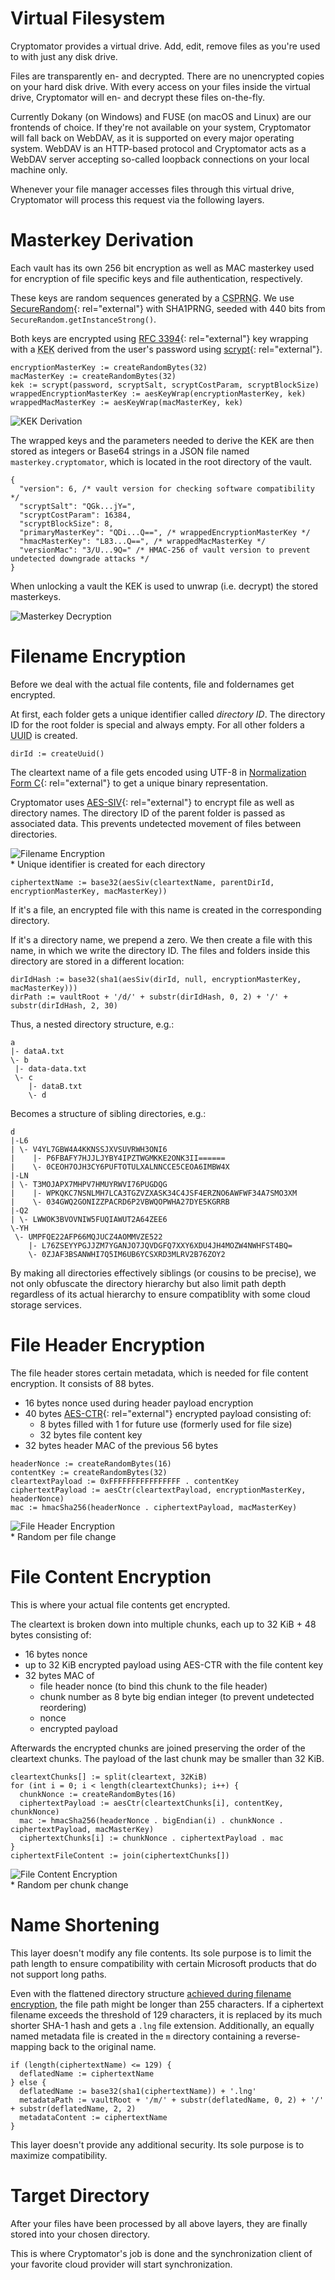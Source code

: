 # Virtual Filesystem

Cryptomator provides a virtual drive. Add, edit, remove files as you're used to with just any disk drive.

Files are transparently en- and decrypted. There are no unencrypted copies on your hard disk drive. With every access on your files inside the virtual drive, Cryptomator will en- and decrypt these files on-the-fly.

Currently Dokany (on Windows) and FUSE (on macOS and Linux) are our frontends of choice. If they're not available on your system, Cryptomator will fall back on WebDAV, as it is supported on every major operating system. WebDAV is an HTTP-based protocol and Cryptomator acts as a WebDAV server accepting so-called loopback connections on your local machine only.

Whenever your file manager accesses files through this virtual drive, Cryptomator will process this request via the following layers.

# Masterkey Derivation

Each vault has its own 256 bit encryption as well as MAC masterkey used for encryption of file specific keys and file authentication, respectively.

These keys are random sequences generated by a <abbr title="Cryptographically secure pseudorandom number generator">CSPRNG</abbr>. We use [SecureRandom](https://docs.oracle.com/javase/8/docs/api/java/security/SecureRandom.html){: rel="external"} with SHA1PRNG, seeded with 440 bits from `SecureRandom.getInstanceStrong()`.

Both keys are encrypted using [RFC 3394](https://tools.ietf.org/html/rfc3394){: rel="external"} key wrapping with a <abbr title="Key-encryption key">KEK</abbr> derived from the user's password using [scrypt](https://en.wikipedia.org/wiki/Scrypt){: rel="external"}.

```
encryptionMasterKey := createRandomBytes(32)
macMasterKey := createRandomBytes(32)
kek := scrypt(password, scryptSalt, scryptCostParam, scryptBlockSize)
wrappedEncryptionMasterKey := aesKeyWrap(encryptionMasterKey, kek)
wrappedMacMasterKey := aesKeyWrap(macMasterKey, kek)
```

<img class="center" src="../../img/security/key-derivation.png" srcset="../../img/security/key-derivation.png 1x, /img/security/key-derivation@2x.png 2x" alt="KEK Derivation" />

The wrapped keys and the parameters needed to derive the KEK are then stored as integers or Base64 strings in a JSON file named `masterkey.cryptomator`, which is located in the root directory of the vault.

```
{
  "version": 6, /* vault version for checking software compatibility */
  "scryptSalt": "QGk...jY=",
  "scryptCostParam": 16384,
  "scryptBlockSize": 8,
  "primaryMasterKey": "QDi...Q==", /* wrappedEncryptionMasterKey */
  "hmacMasterKey": "L83...Q==", /* wrappedMacMasterKey */
  "versionMac": "3/U...9Q=" /* HMAC-256 of vault version to prevent undetected downgrade attacks */
}
```

When unlocking a vault the KEK is used to unwrap (i.e. decrypt) the stored masterkeys.

<img class="center" src="../../img/security/masterkey-decryption.png" srcset="../../img/security/masterkey-decryption.png 1x, /img/security/masterkey-decryption@2x.png 2x" alt="Masterkey Decryption" />

# Filename Encryption

Before we deal with the actual file contents, file and foldernames get encrypted.

At first, each folder gets a unique identifier called _directory ID_. The directory ID for the root folder is special and always empty. For all other folders a <abbr title="Universally unique identifier">UUID</abbr> is created.

```
dirId := createUuid()
```

The cleartext name of a file gets encoded using UTF-8 in [Normalization Form C](https://unicode.org/reports/tr15/#Norm_Forms){: rel="external"} to get a unique binary representation.

Cryptomator uses [AES-SIV](https://tools.ietf.org/html/rfc5297){: rel="external"} to encrypt file as well as directory names. The directory ID of the parent folder is passed as associated data. This prevents undetected movement of files between directories.

<img class="center" src="../../img/security/filename-encryption.png" srcset="../../img/security/filename-encryption.png 1x, /img/security/filename-encryption@2x.png 2x" alt="Filename Encryption" />
<figcaption>* Unique identifier is created for each directory</figcaption>

```
ciphertextName := base32(aesSiv(cleartextName, parentDirId, encryptionMasterKey, macMasterKey))
```

If it's a file, an encrypted file with this name is created in the corresponding directory.

If it's a directory name, we prepend a zero. We then create a file with this name, in which we write the directory ID. The files and folders inside this directory are stored in a different location:

```
dirIdHash := base32(sha1(aesSiv(dirId, null, encryptionMasterKey, macMasterKey)))
dirPath := vaultRoot + '/d/' + substr(dirIdHash, 0, 2) + '/' + substr(dirIdHash, 2, 30)
```

Thus, a nested directory structure, e.g.:

```
a
|- dataA.txt
\- b
 |- data-data.txt
 \- c
    |- dataB.txt
    \- d
```

Becomes a structure of sibling directories, e.g.:

```
d
|-L6
| \- V4YL7GBW4A4KKNSSJXVSUVRWH3ONI6
|    |- P6FBAFY7HJJLJYBY4IPZTWGMKKE2ONK3II======
|    \- 0CEOH7OJH3CY6PUFTOTULXALNNCCE5CEOA6IMBW4X
|-LN
| \- T3MOJAPX7MHPV7HMUYRWVI76PUGDQG
|    |- WPKQKC7NSNLMH7LCA3TGZVZXASK34C4JSF4ERZNO6AWFWF34A7SMO3XM
|    \- 034GWQ2GONIZZPACRD6P2VBWQOPWHA27DYE5KGRRB
|-Q2
| \- LWWOK3BVOVNIW5FUQIAWUT2A64ZEE6
\-YH
 \- UMPFQE22AFP66MQJUCZ4AOMMVZE522
    |- L76ZSEYYPGJJZM7YGANJO7JQVDGFQ7XXY6XDU4JH4MOZW4NWHFST4BQ=
    \- 0ZJAF3BSANWHI7Q5IM6UB6YCSXRD3MLRV2B76ZOY2
```

By making all directories effectively siblings (or cousins to be precise), we not only obfuscate the directory hierarchy but also limit path depth regardless of its actual hierarchy to ensure compatiblity with some cloud storage services.

# File Header Encryption

The file header stores certain metadata, which is needed for file content encryption. It consists of 88 bytes.

- 16 bytes nonce used during header payload encryption
- 40 bytes [AES-CTR](https://en.wikipedia.org/wiki/Block_cipher_mode_of_operation#Counter_.28CTR.29){: rel="external"} encrypted payload consisting of:
  - 8 bytes filled with 1 for future use (formerly used for file size)
  - 32 bytes file content key
- 32 bytes header MAC of the previous 56 bytes

```
headerNonce := createRandomBytes(16)
contentKey := createRandomBytes(32)
cleartextPayload := 0xFFFFFFFFFFFFFFFF . contentKey
ciphertextPayload := aesCtr(cleartextPayload, encryptionMasterKey, headerNonce)
mac := hmacSha256(headerNonce . ciphertextPayload, macMasterKey)
```

<img class="center" src="../../img/security/file-header-encryption.png" srcset="../../img/security/file-header-encryption.png 1x, /img/security/file-header-encryption@2x.png 2x" alt="File Header Encryption" />
<figcaption>* Random per file change</figcaption>

# File Content Encryption

This is where your actual file contents get encrypted.

The cleartext is broken down into multiple chunks, each up to 32 KiB + 48 bytes consisting of:

- 16 bytes nonce
- up to 32 KiB encrypted payload using AES-CTR with the file content key
- 32 bytes MAC of
  - file header nonce (to bind this chunk to the file header)
  - chunk number as 8 byte big endian integer (to prevent undetected reordering)
  - nonce
  - encrypted payload

Afterwards the encrypted chunks are joined preserving the order of the cleartext chunks. The payload of the last chunk may be smaller than 32 KiB.

```
cleartextChunks[] := split(cleartext, 32KiB)
for (int i = 0; i < length(cleartextChunks); i++) {
  chunkNonce := createRandomBytes(16)
  ciphertextPayload := aesCtr(cleartextChunks[i], contentKey, chunkNonce)
  mac := hmacSha256(headerNonce . bigEndian(i) . chunkNonce . ciphertextPayload, macMasterKey)
  ciphertextChunks[i] := chunkNonce . ciphertextPayload . mac
}
ciphertextFileContent := join(ciphertextChunks[])
```

<img class="center" src="../../img/security/file-content-encryption.png" srcset="../../img/security/file-content-encryption.png 1x, /img/security/file-content-encryption@2x.png 2x" alt="File Content Encryption" />
<figcaption>* Random per chunk change</figcaption>

# Name Shortening

This layer doesn't modify any file contents. Its sole purpose is to limit the path length to ensure compatibility with certain Microsoft products that do not support long paths.

Even with the flattened directory structure [achieved during filename encryption](#filename-encryption), the file path might be longer than 255 characters. If a ciphertext filename exceeds the threshold of 129 characters, it is replaced by its much shorter SHA-1 hash and gets a `.lng` file extension. Additionally, an equally named metadata file is created in the `m` directory containing a reverse-mapping back to the original name.

```
if (length(ciphertextName) <= 129) {
  deflatedName := ciphertextName
} else {
  deflatedName := base32(sha1(ciphertextName)) + '.lng'
  metadataPath := vaultRoot + '/m/' + substr(deflatedName, 0, 2) + '/' + substr(deflatedName, 2, 2)
  metadataContent := ciphertextName
}
```

This layer doesn't provide any additional security. Its sole purpose is to maximize compatibility.

# Target Directory

After your files have been processed by all above layers, they are finally stored into your chosen directory.

This is where Cryptomator's job is done and the synchronization client of your favorite cloud provider will start synchronization.
